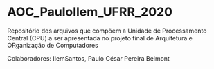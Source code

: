 # AOC_PauloIlem_UFRR_2020
Repositório dos arquivos que compõem a Unidade de Processamento Central (CPU) a ser apresentada no projeto final de Arquitetura e ORganização de Computadores

Colaboradores: IlemSantos, Paulo César Pereira Belmont
